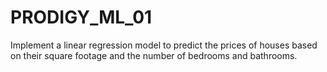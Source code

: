 # PRODIGY_ML_01

Implement a linear regression model to predict the prices of houses based on their square footage and the number of bedrooms and bathrooms.
